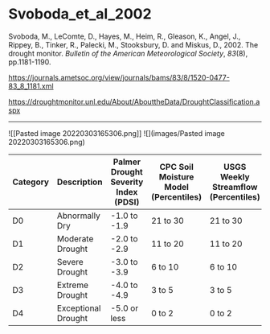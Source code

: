 # Svoboda_et_al_2002

Svoboda, M., LeComte, D., Hayes, M., Heim, R., Gleason, K., Angel, J., Rippey, B., Tinker, R., Palecki, M., Stooksbury, D. and Miskus, D., 2002. The drought monitor. _Bulletin of the American Meteorological Society_, _83_(8), pp.1181-1190.

https://journals.ametsoc.org/view/journals/bams/83/8/1520-0477-83_8_1181.xml

https://droughtmonitor.unl.edu/About/AbouttheData/DroughtClassification.aspx

---

![[Pasted image 20220303165306.png]]
![](images/Pasted image 20220303165306.png)

| Category | Description | Palmer Drought Severity Index (PDSI) | CPC Soil Moisture Model (Percentiles) | USGS Weekly Streamflow (Percentiles) | Standardized Precipitation Index (SPI) | Objective Drought Indicator Blends (Percentiles) |
|----------|-------------|--------------------------------------|---------------------------------------|--------------------------------------|----------------------------------------|--------------------------------------------------|
| D0 | Abnormally Dry | -1.0 to -1.9 | 21 to 30 | 21 to 30 | -0.5 to -0.7 | 21 to 30 |
| D1 | Moderate Drought | -2.0 to -2.9   | 11 to 20 | 11 to 20 | -0.8 to -1.2 | 11 to 20   |
| D2 | Severe Drought | -3.0 to -3.9   | 6 to 10 | 6 to 10 | -1.3 to -1.5 | 6 to 10 |
| D3 | Extreme Drought  | -4.0 to -4.9 | 3 to 5 | 3 to 5 | -1.6 to -1.9 | 3 to 5 |
| D4 | Exceptional Drought  | -5.0 or less | 0 to 2 | 0 to 2 | -2.0 or less | 0 to 2 |